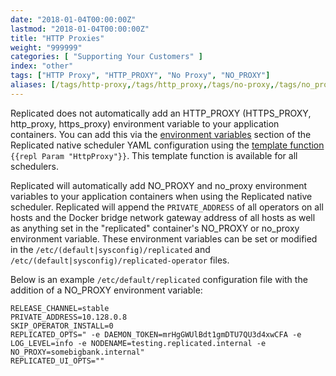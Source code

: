 ```yaml
---
date: "2018-01-04T00:00:00Z"
lastmod: "2018-01-04T00:00:00Z"
title: "HTTP Proxies"
weight: "999999"
categories: [ "Supporting Your Customers" ]
index: "other"
tags: ["HTTP Proxy", "HTTP_PROXY", "No Proxy", "NO_PROXY"]
aliases: [/tags/http-proxy,/tags/http_proxy,/tags/no-proxy,/tags/no_proxy]
---
```


Replicated does not automatically add an HTTP_PROXY (HTTPS_PROXY, http_proxy, https_proxy) environment variable to your application containers. You can add this via the [environment variables](/docs/packaging-an-application/components-and-containers/#environment-variables) section of the Replicated native scheduler YAML configuration using the [template function](/docs/packaging-an-application/template-functions/) `{{repl Param "HttpProxy"}}`. This template function is available for all schedulers.

Replicated will automatically add NO_PROXY and no_proxy environment variables to your application containers when using the Replicated native scheduler. Replicated will append the `PRIVATE_ADDRESS` of all operators on all hosts and the Docker bridge network gateway address of all hosts as well as anything set in the "replicated" container's NO_PROXY or no_proxy environment variable. These environment variables can be set or modified in the `/etc/(default|sysconfig)/replicated` and `/etc/(default|sysconfig)/replicated-operator` files.

Below is an example `/etc/default/replicated` configuration file with the addition of a NO_PROXY environment variable:

```
RELEASE_CHANNEL=stable
PRIVATE_ADDRESS=10.128.0.8
SKIP_OPERATOR_INSTALL=0
REPLICATED_OPTS=" -e DAEMON_TOKEN=mrHgGWUlBdt1gmDTU7QU3d4xwCFA -e LOG_LEVEL=info -e NODENAME=testing.replicated.internal -e NO_PROXY=somebigbank.internal"
REPLICATED_UI_OPTS=""
```

